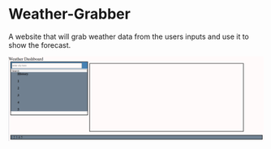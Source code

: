 # Weather-Grabber
A website that will grab weather data from the users inputs and use it to show the forecast.

![dashboard](assets/images/weather-dashboard.png?raw=true "dashboard")